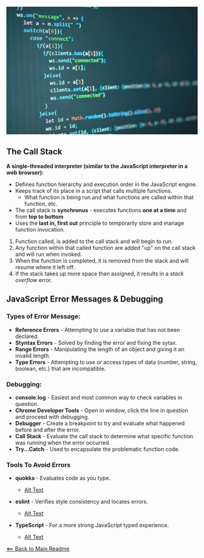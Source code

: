 ![Alt Text](img/javascript-image.jpg)


## The Call Stack

**A single-threaded interpreter (similar to the JavaScript interpreter in a web browser):**

- Defines function hierarchy and execution order in the JavaScript engine.
- Keeps track of its place in a script that calls multiple functions.
    - What function is being run and what functions are called within that function, etc. 
- The call stack is **synchronus** - executes functions **one at a time** and from **top to bottom**
- Uses the **last in, first out** principle to temporarily store and manage function invocation.

1. Function called, is added to the call stack and will begin to run.
1. Any function within that called function are added "up" on the call stack and will run when invoked.
1. When the function is completed, it is removed from the stack and will resume where it left off.
1. If the stack takes up more space than assigned, it results in a *stack overflow* error.


## JavaScript Error Messages & Debugging

### Types of Error Message:

- **Reference Errors** - Attempting to use a variable that has not been declared.
- **Styntax Errors** - Solved by finding the error and fixing the sytax.
- **Range Errors** - Manipulating the length of an object and giving it an invalid length. 
- **Type Errors** - Attempting to use or access types of data (number, string, boolean, etc.) that are incompatible. 

### Debugging:

- **console.log** - Easiest and most common way to check variables in question.
- **Chrome Developer Tools** - Open in window, click the line in question and proceed with debugging.
- **Debugger** - Create a breakpoint to try and evaluate what happened before and after the error.
- **Call Stack** - Evaluate the call stack to determine what specific function was running when the error occurred.
- **Try...Catch** - Used to encapsulate the problematic function code.

### Tools To Avoid Errors

- **quokka** - Evaluates code as you type.
  - [Alt Text](https://quokkajs.com/)

- **eslint** - Verifies style consistency and locates errors.
  - [Alt Text](https://eslint.org/)

- **TypeScript** - For a more strong JavaScript typed experience.
  - [Alt Text](https://www.typescriptlang.org/)


[<== Back to Main Readme](README.md)